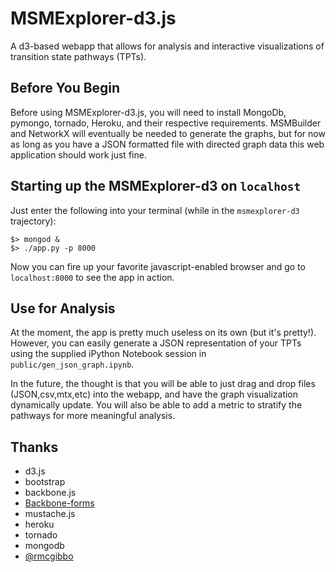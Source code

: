 MSMExplorer-d3.js
=================

A d3-based webapp that allows for analysis and interactive visualizations of transition state pathways (TPTs).

Before You Begin
----------------
Before using MSMExplorer-d3.js, you will need to install MongoDb, pymongo, tornado, Heroku, and their respective requirements. MSMBuilder and NetworkX will eventually be needed to generate the graphs, but for now as long as you have a JSON formatted file with directed graph data this web application should work just fine.


Starting up the MSMExplorer-d3 on ``localhost``
----------------
Just enter the following into your terminal (while in the ``msmexplorer-d3`` trajectory):

````
$> mongod &
$> ./app.py -p 8000
````

Now you can fire up your favorite javascript-enabled browser and go to ``localhost:8000`` to see the app in action.

Use for Analysis
----------------
At the moment, the app is pretty much useless on its own (but it's pretty!). However, you can easily generate a JSON representation of your TPTs using the supplied iPython Notebook session in ``public/gen_json_graph.ipynb``.

In the future, the thought is that you will be able to just drag and drop files (JSON,csv,mtx,etc) into the webapp, and have the graph visualization dynamically update. You will also be able to add a metric to stratify the pathways for more meaningful analysis.

Thanks
----------------

- d3.js
- bootstrap
- backbone.js
- [Backbone-forms](https://github.com/powmedia/backbone-forms)
- mustache.js
- heroku
- tornado
- mongodb
- [@rmcgibbo](https://github.com/rmcgibbo)
